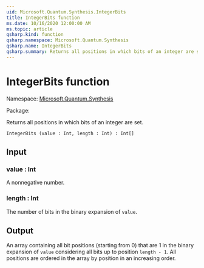 ```yaml
---
uid: Microsoft.Quantum.Synthesis.IntegerBits
title: IntegerBits function
ms.date: 10/16/2020 12:00:00 AM
ms.topic: article
qsharp.kind: function
qsharp.namespace: Microsoft.Quantum.Synthesis
qsharp.name: IntegerBits
qsharp.summary: Returns all positions in which bits of an integer are set.
---
```


# IntegerBits function

Namespace: [Microsoft.Quantum.Synthesis](xref:Microsoft.Quantum.Synthesis)

Package: [](https://nuget.org/packages/)


Returns all positions in which bits of an integer are set.

```Q#
IntegerBits (value : Int, length : Int) : Int[]
```


## Input

### value : Int

A nonnegative number.


### length : Int

The number of bits in the binary expansion of `value`.



## Output

An array containing all bit positions (starting from 0) that are 1 inthe binary expansion of `value` considering all bits up to position`length - 1`.  All positions are ordered in the array by position in anincreasing order.
